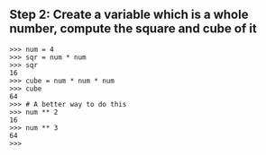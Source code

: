Step 2: Create a variable which is a whole number, compute the square and cube of it
------------------------------------------------------------------------------------

    >>> num = 4
    >>> sqr = num * num
    >>> sqr
    16
    >>> cube = num * num * num
    >>> cube
    64
    >>> # A better way to do this
    >>> num ** 2
    16
    >>> num ** 3
    64
    >>>
